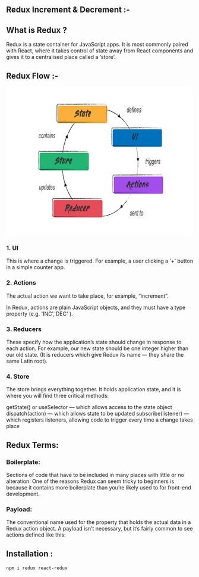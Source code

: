 ## Redux Increment & Decrement :-

## What is Redux ? 

Redux is a state container for JavaScript apps. It is most commonly paired with React, where it takes control of state away from React components and gives it to a centralised place called a ‘store’.

## Redux Flow :-

<img align="center" alt="png" src="https://github.com/gamitej/Redux-Projects/blob/master/Inc-Dec/public/redux.png" width="900" height="400" />

### 1. UI 
This is where a change is triggered. For example, a user clicking a ‘+’ button in a simple counter app.

### 2. Actions 
The actual action we want to take place, for example, “increment”.

In Redux, actions are plain JavaScript objects, and they must have a type property (e.g. 'INC','DEC' ).

### 3. Reducers 
These specify how the application’s state should change in response to each action. For example, our new state should be one integer higher than our old state. (It is reducers which give Redux its name — they share the same Latin root).

### 4. Store

The store brings everything together. It holds application state, and it is where you will find three critical methods:

getState() or useSelector — which allows access to the state object
dispatch(action) — which allows state to be updated
subscribe(listener) — which registers listeners, allowing code to trigger every time a change takes place

## Redux Terms:

### Boilerplate: 
Sections of code that have to be included in many places with little or no alteration. One of the reasons Redux can seem tricky to beginners is because it contains more boilerplate than you’re likely used to for front-end development.

### Payload: 
The conventional name used for the property that holds the actual data in a Redux action object. A payload isn’t necessary, but it’s fairly common to see actions defined like this:

## Installation :

```
npm i redux react-redux
```
